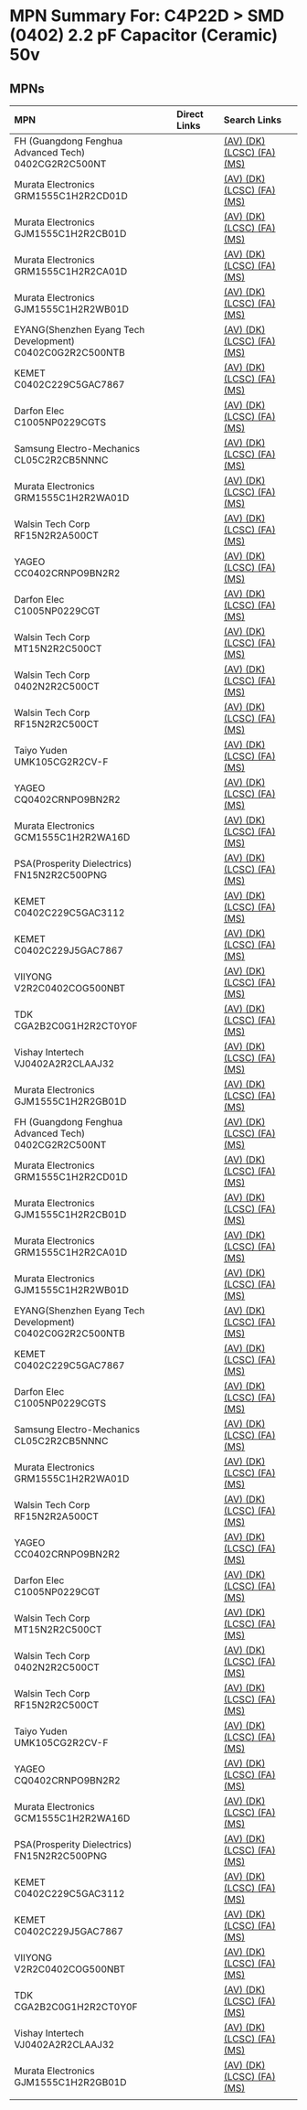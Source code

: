 



# MPN Summary For: C4P22D > SMD (0402) 2.2 pF Capacitor (Ceramic) 50v

## MPNs
  

|MPN|Direct Links|Search Links|
| :--- | :--- | :--- |
|FH (Guangdong Fenghua Advanced Tech)<br>0402CG2R2C500NT||[(AV) ](https://www.avnet.com/shop/us/search/0402CG2R2C500NT)[(DK) ](https://www.digikey.co.uk/en/products/result?s=0402CG2R2C500NT)[(LCSC) ](https://www.lcsc.com/search?q=0402CG2R2C500NT)[(FA) ](https://uk.farnell.com/search?st=0402CG2R2C500NT)[(MS) ](https://www.mouser.com/c/?q=0402CG2R2C500NT)|
|Murata Electronics<br>GRM1555C1H2R2CD01D||[(AV) ](https://www.avnet.com/shop/us/search/GRM1555C1H2R2CD01D)[(DK) ](https://www.digikey.co.uk/en/products/result?s=GRM1555C1H2R2CD01D)[(LCSC) ](https://www.lcsc.com/search?q=GRM1555C1H2R2CD01D)[(FA) ](https://uk.farnell.com/search?st=GRM1555C1H2R2CD01D)[(MS) ](https://www.mouser.com/c/?q=GRM1555C1H2R2CD01D)|
|Murata Electronics<br>GJM1555C1H2R2CB01D||[(AV) ](https://www.avnet.com/shop/us/search/GJM1555C1H2R2CB01D)[(DK) ](https://www.digikey.co.uk/en/products/result?s=GJM1555C1H2R2CB01D)[(LCSC) ](https://www.lcsc.com/search?q=GJM1555C1H2R2CB01D)[(FA) ](https://uk.farnell.com/search?st=GJM1555C1H2R2CB01D)[(MS) ](https://www.mouser.com/c/?q=GJM1555C1H2R2CB01D)|
|Murata Electronics<br>GRM1555C1H2R2CA01D||[(AV) ](https://www.avnet.com/shop/us/search/GRM1555C1H2R2CA01D)[(DK) ](https://www.digikey.co.uk/en/products/result?s=GRM1555C1H2R2CA01D)[(LCSC) ](https://www.lcsc.com/search?q=GRM1555C1H2R2CA01D)[(FA) ](https://uk.farnell.com/search?st=GRM1555C1H2R2CA01D)[(MS) ](https://www.mouser.com/c/?q=GRM1555C1H2R2CA01D)|
|Murata Electronics<br>GJM1555C1H2R2WB01D||[(AV) ](https://www.avnet.com/shop/us/search/GJM1555C1H2R2WB01D)[(DK) ](https://www.digikey.co.uk/en/products/result?s=GJM1555C1H2R2WB01D)[(LCSC) ](https://www.lcsc.com/search?q=GJM1555C1H2R2WB01D)[(FA) ](https://uk.farnell.com/search?st=GJM1555C1H2R2WB01D)[(MS) ](https://www.mouser.com/c/?q=GJM1555C1H2R2WB01D)|
|EYANG(Shenzhen Eyang Tech Development)<br>C0402C0G2R2C500NTB||[(AV) ](https://www.avnet.com/shop/us/search/C0402C0G2R2C500NTB)[(DK) ](https://www.digikey.co.uk/en/products/result?s=C0402C0G2R2C500NTB)[(LCSC) ](https://www.lcsc.com/search?q=C0402C0G2R2C500NTB)[(FA) ](https://uk.farnell.com/search?st=C0402C0G2R2C500NTB)[(MS) ](https://www.mouser.com/c/?q=C0402C0G2R2C500NTB)|
|KEMET<br>C0402C229C5GAC7867||[(AV) ](https://www.avnet.com/shop/us/search/C0402C229C5GAC7867)[(DK) ](https://www.digikey.co.uk/en/products/result?s=C0402C229C5GAC7867)[(LCSC) ](https://www.lcsc.com/search?q=C0402C229C5GAC7867)[(FA) ](https://uk.farnell.com/search?st=C0402C229C5GAC7867)[(MS) ](https://www.mouser.com/c/?q=C0402C229C5GAC7867)|
|Darfon Elec<br>C1005NP0229CGTS||[(AV) ](https://www.avnet.com/shop/us/search/C1005NP0229CGTS)[(DK) ](https://www.digikey.co.uk/en/products/result?s=C1005NP0229CGTS)[(LCSC) ](https://www.lcsc.com/search?q=C1005NP0229CGTS)[(FA) ](https://uk.farnell.com/search?st=C1005NP0229CGTS)[(MS) ](https://www.mouser.com/c/?q=C1005NP0229CGTS)|
|Samsung Electro-Mechanics<br>CL05C2R2CB5NNNC||[(AV) ](https://www.avnet.com/shop/us/search/CL05C2R2CB5NNNC)[(DK) ](https://www.digikey.co.uk/en/products/result?s=CL05C2R2CB5NNNC)[(LCSC) ](https://www.lcsc.com/search?q=CL05C2R2CB5NNNC)[(FA) ](https://uk.farnell.com/search?st=CL05C2R2CB5NNNC)[(MS) ](https://www.mouser.com/c/?q=CL05C2R2CB5NNNC)|
|Murata Electronics<br>GRM1555C1H2R2WA01D||[(AV) ](https://www.avnet.com/shop/us/search/GRM1555C1H2R2WA01D)[(DK) ](https://www.digikey.co.uk/en/products/result?s=GRM1555C1H2R2WA01D)[(LCSC) ](https://www.lcsc.com/search?q=GRM1555C1H2R2WA01D)[(FA) ](https://uk.farnell.com/search?st=GRM1555C1H2R2WA01D)[(MS) ](https://www.mouser.com/c/?q=GRM1555C1H2R2WA01D)|
|Walsin Tech Corp<br>RF15N2R2A500CT||[(AV) ](https://www.avnet.com/shop/us/search/RF15N2R2A500CT)[(DK) ](https://www.digikey.co.uk/en/products/result?s=RF15N2R2A500CT)[(LCSC) ](https://www.lcsc.com/search?q=RF15N2R2A500CT)[(FA) ](https://uk.farnell.com/search?st=RF15N2R2A500CT)[(MS) ](https://www.mouser.com/c/?q=RF15N2R2A500CT)|
|YAGEO<br>CC0402CRNPO9BN2R2||[(AV) ](https://www.avnet.com/shop/us/search/CC0402CRNPO9BN2R2)[(DK) ](https://www.digikey.co.uk/en/products/result?s=CC0402CRNPO9BN2R2)[(LCSC) ](https://www.lcsc.com/search?q=CC0402CRNPO9BN2R2)[(FA) ](https://uk.farnell.com/search?st=CC0402CRNPO9BN2R2)[(MS) ](https://www.mouser.com/c/?q=CC0402CRNPO9BN2R2)|
|Darfon Elec<br>C1005NP0229CGT||[(AV) ](https://www.avnet.com/shop/us/search/C1005NP0229CGT)[(DK) ](https://www.digikey.co.uk/en/products/result?s=C1005NP0229CGT)[(LCSC) ](https://www.lcsc.com/search?q=C1005NP0229CGT)[(FA) ](https://uk.farnell.com/search?st=C1005NP0229CGT)[(MS) ](https://www.mouser.com/c/?q=C1005NP0229CGT)|
|Walsin Tech Corp<br>MT15N2R2C500CT||[(AV) ](https://www.avnet.com/shop/us/search/MT15N2R2C500CT)[(DK) ](https://www.digikey.co.uk/en/products/result?s=MT15N2R2C500CT)[(LCSC) ](https://www.lcsc.com/search?q=MT15N2R2C500CT)[(FA) ](https://uk.farnell.com/search?st=MT15N2R2C500CT)[(MS) ](https://www.mouser.com/c/?q=MT15N2R2C500CT)|
|Walsin Tech Corp<br>0402N2R2C500CT||[(AV) ](https://www.avnet.com/shop/us/search/0402N2R2C500CT)[(DK) ](https://www.digikey.co.uk/en/products/result?s=0402N2R2C500CT)[(LCSC) ](https://www.lcsc.com/search?q=0402N2R2C500CT)[(FA) ](https://uk.farnell.com/search?st=0402N2R2C500CT)[(MS) ](https://www.mouser.com/c/?q=0402N2R2C500CT)|
|Walsin Tech Corp<br>RF15N2R2C500CT||[(AV) ](https://www.avnet.com/shop/us/search/RF15N2R2C500CT)[(DK) ](https://www.digikey.co.uk/en/products/result?s=RF15N2R2C500CT)[(LCSC) ](https://www.lcsc.com/search?q=RF15N2R2C500CT)[(FA) ](https://uk.farnell.com/search?st=RF15N2R2C500CT)[(MS) ](https://www.mouser.com/c/?q=RF15N2R2C500CT)|
|Taiyo Yuden<br>UMK105CG2R2CV-F||[(AV) ](https://www.avnet.com/shop/us/search/UMK105CG2R2CV-F)[(DK) ](https://www.digikey.co.uk/en/products/result?s=UMK105CG2R2CV-F)[(LCSC) ](https://www.lcsc.com/search?q=UMK105CG2R2CV-F)[(FA) ](https://uk.farnell.com/search?st=UMK105CG2R2CV-F)[(MS) ](https://www.mouser.com/c/?q=UMK105CG2R2CV-F)|
|YAGEO<br>CQ0402CRNPO9BN2R2||[(AV) ](https://www.avnet.com/shop/us/search/CQ0402CRNPO9BN2R2)[(DK) ](https://www.digikey.co.uk/en/products/result?s=CQ0402CRNPO9BN2R2)[(LCSC) ](https://www.lcsc.com/search?q=CQ0402CRNPO9BN2R2)[(FA) ](https://uk.farnell.com/search?st=CQ0402CRNPO9BN2R2)[(MS) ](https://www.mouser.com/c/?q=CQ0402CRNPO9BN2R2)|
|Murata Electronics<br>GCM1555C1H2R2WA16D||[(AV) ](https://www.avnet.com/shop/us/search/GCM1555C1H2R2WA16D)[(DK) ](https://www.digikey.co.uk/en/products/result?s=GCM1555C1H2R2WA16D)[(LCSC) ](https://www.lcsc.com/search?q=GCM1555C1H2R2WA16D)[(FA) ](https://uk.farnell.com/search?st=GCM1555C1H2R2WA16D)[(MS) ](https://www.mouser.com/c/?q=GCM1555C1H2R2WA16D)|
|PSA(Prosperity Dielectrics)<br>FN15N2R2C500PNG||[(AV) ](https://www.avnet.com/shop/us/search/FN15N2R2C500PNG)[(DK) ](https://www.digikey.co.uk/en/products/result?s=FN15N2R2C500PNG)[(LCSC) ](https://www.lcsc.com/search?q=FN15N2R2C500PNG)[(FA) ](https://uk.farnell.com/search?st=FN15N2R2C500PNG)[(MS) ](https://www.mouser.com/c/?q=FN15N2R2C500PNG)|
|KEMET<br>C0402C229C5GAC3112||[(AV) ](https://www.avnet.com/shop/us/search/C0402C229C5GAC3112)[(DK) ](https://www.digikey.co.uk/en/products/result?s=C0402C229C5GAC3112)[(LCSC) ](https://www.lcsc.com/search?q=C0402C229C5GAC3112)[(FA) ](https://uk.farnell.com/search?st=C0402C229C5GAC3112)[(MS) ](https://www.mouser.com/c/?q=C0402C229C5GAC3112)|
|KEMET<br>C0402C229J5GAC7867||[(AV) ](https://www.avnet.com/shop/us/search/C0402C229J5GAC7867)[(DK) ](https://www.digikey.co.uk/en/products/result?s=C0402C229J5GAC7867)[(LCSC) ](https://www.lcsc.com/search?q=C0402C229J5GAC7867)[(FA) ](https://uk.farnell.com/search?st=C0402C229J5GAC7867)[(MS) ](https://www.mouser.com/c/?q=C0402C229J5GAC7867)|
|VIIYONG<br>V2R2C0402COG500NBT||[(AV) ](https://www.avnet.com/shop/us/search/V2R2C0402COG500NBT)[(DK) ](https://www.digikey.co.uk/en/products/result?s=V2R2C0402COG500NBT)[(LCSC) ](https://www.lcsc.com/search?q=V2R2C0402COG500NBT)[(FA) ](https://uk.farnell.com/search?st=V2R2C0402COG500NBT)[(MS) ](https://www.mouser.com/c/?q=V2R2C0402COG500NBT)|
|TDK<br>CGA2B2C0G1H2R2CT0Y0F||[(AV) ](https://www.avnet.com/shop/us/search/CGA2B2C0G1H2R2CT0Y0F)[(DK) ](https://www.digikey.co.uk/en/products/result?s=CGA2B2C0G1H2R2CT0Y0F)[(LCSC) ](https://www.lcsc.com/search?q=CGA2B2C0G1H2R2CT0Y0F)[(FA) ](https://uk.farnell.com/search?st=CGA2B2C0G1H2R2CT0Y0F)[(MS) ](https://www.mouser.com/c/?q=CGA2B2C0G1H2R2CT0Y0F)|
|Vishay Intertech<br>VJ0402A2R2CLAAJ32||[(AV) ](https://www.avnet.com/shop/us/search/VJ0402A2R2CLAAJ32)[(DK) ](https://www.digikey.co.uk/en/products/result?s=VJ0402A2R2CLAAJ32)[(LCSC) ](https://www.lcsc.com/search?q=VJ0402A2R2CLAAJ32)[(FA) ](https://uk.farnell.com/search?st=VJ0402A2R2CLAAJ32)[(MS) ](https://www.mouser.com/c/?q=VJ0402A2R2CLAAJ32)|
|Murata Electronics<br>GJM1555C1H2R2GB01D||[(AV) ](https://www.avnet.com/shop/us/search/GJM1555C1H2R2GB01D)[(DK) ](https://www.digikey.co.uk/en/products/result?s=GJM1555C1H2R2GB01D)[(LCSC) ](https://www.lcsc.com/search?q=GJM1555C1H2R2GB01D)[(FA) ](https://uk.farnell.com/search?st=GJM1555C1H2R2GB01D)[(MS) ](https://www.mouser.com/c/?q=GJM1555C1H2R2GB01D)|
|FH (Guangdong Fenghua Advanced Tech)<br>0402CG2R2C500NT||[(AV) ](https://www.avnet.com/shop/us/search/0402CG2R2C500NT)[(DK) ](https://www.digikey.co.uk/en/products/result?s=0402CG2R2C500NT)[(LCSC) ](https://www.lcsc.com/search?q=0402CG2R2C500NT)[(FA) ](https://uk.farnell.com/search?st=0402CG2R2C500NT)[(MS) ](https://www.mouser.com/c/?q=0402CG2R2C500NT)|
|Murata Electronics<br>GRM1555C1H2R2CD01D||[(AV) ](https://www.avnet.com/shop/us/search/GRM1555C1H2R2CD01D)[(DK) ](https://www.digikey.co.uk/en/products/result?s=GRM1555C1H2R2CD01D)[(LCSC) ](https://www.lcsc.com/search?q=GRM1555C1H2R2CD01D)[(FA) ](https://uk.farnell.com/search?st=GRM1555C1H2R2CD01D)[(MS) ](https://www.mouser.com/c/?q=GRM1555C1H2R2CD01D)|
|Murata Electronics<br>GJM1555C1H2R2CB01D||[(AV) ](https://www.avnet.com/shop/us/search/GJM1555C1H2R2CB01D)[(DK) ](https://www.digikey.co.uk/en/products/result?s=GJM1555C1H2R2CB01D)[(LCSC) ](https://www.lcsc.com/search?q=GJM1555C1H2R2CB01D)[(FA) ](https://uk.farnell.com/search?st=GJM1555C1H2R2CB01D)[(MS) ](https://www.mouser.com/c/?q=GJM1555C1H2R2CB01D)|
|Murata Electronics<br>GRM1555C1H2R2CA01D||[(AV) ](https://www.avnet.com/shop/us/search/GRM1555C1H2R2CA01D)[(DK) ](https://www.digikey.co.uk/en/products/result?s=GRM1555C1H2R2CA01D)[(LCSC) ](https://www.lcsc.com/search?q=GRM1555C1H2R2CA01D)[(FA) ](https://uk.farnell.com/search?st=GRM1555C1H2R2CA01D)[(MS) ](https://www.mouser.com/c/?q=GRM1555C1H2R2CA01D)|
|Murata Electronics<br>GJM1555C1H2R2WB01D||[(AV) ](https://www.avnet.com/shop/us/search/GJM1555C1H2R2WB01D)[(DK) ](https://www.digikey.co.uk/en/products/result?s=GJM1555C1H2R2WB01D)[(LCSC) ](https://www.lcsc.com/search?q=GJM1555C1H2R2WB01D)[(FA) ](https://uk.farnell.com/search?st=GJM1555C1H2R2WB01D)[(MS) ](https://www.mouser.com/c/?q=GJM1555C1H2R2WB01D)|
|EYANG(Shenzhen Eyang Tech Development)<br>C0402C0G2R2C500NTB||[(AV) ](https://www.avnet.com/shop/us/search/C0402C0G2R2C500NTB)[(DK) ](https://www.digikey.co.uk/en/products/result?s=C0402C0G2R2C500NTB)[(LCSC) ](https://www.lcsc.com/search?q=C0402C0G2R2C500NTB)[(FA) ](https://uk.farnell.com/search?st=C0402C0G2R2C500NTB)[(MS) ](https://www.mouser.com/c/?q=C0402C0G2R2C500NTB)|
|KEMET<br>C0402C229C5GAC7867||[(AV) ](https://www.avnet.com/shop/us/search/C0402C229C5GAC7867)[(DK) ](https://www.digikey.co.uk/en/products/result?s=C0402C229C5GAC7867)[(LCSC) ](https://www.lcsc.com/search?q=C0402C229C5GAC7867)[(FA) ](https://uk.farnell.com/search?st=C0402C229C5GAC7867)[(MS) ](https://www.mouser.com/c/?q=C0402C229C5GAC7867)|
|Darfon Elec<br>C1005NP0229CGTS||[(AV) ](https://www.avnet.com/shop/us/search/C1005NP0229CGTS)[(DK) ](https://www.digikey.co.uk/en/products/result?s=C1005NP0229CGTS)[(LCSC) ](https://www.lcsc.com/search?q=C1005NP0229CGTS)[(FA) ](https://uk.farnell.com/search?st=C1005NP0229CGTS)[(MS) ](https://www.mouser.com/c/?q=C1005NP0229CGTS)|
|Samsung Electro-Mechanics<br>CL05C2R2CB5NNNC||[(AV) ](https://www.avnet.com/shop/us/search/CL05C2R2CB5NNNC)[(DK) ](https://www.digikey.co.uk/en/products/result?s=CL05C2R2CB5NNNC)[(LCSC) ](https://www.lcsc.com/search?q=CL05C2R2CB5NNNC)[(FA) ](https://uk.farnell.com/search?st=CL05C2R2CB5NNNC)[(MS) ](https://www.mouser.com/c/?q=CL05C2R2CB5NNNC)|
|Murata Electronics<br>GRM1555C1H2R2WA01D||[(AV) ](https://www.avnet.com/shop/us/search/GRM1555C1H2R2WA01D)[(DK) ](https://www.digikey.co.uk/en/products/result?s=GRM1555C1H2R2WA01D)[(LCSC) ](https://www.lcsc.com/search?q=GRM1555C1H2R2WA01D)[(FA) ](https://uk.farnell.com/search?st=GRM1555C1H2R2WA01D)[(MS) ](https://www.mouser.com/c/?q=GRM1555C1H2R2WA01D)|
|Walsin Tech Corp<br>RF15N2R2A500CT||[(AV) ](https://www.avnet.com/shop/us/search/RF15N2R2A500CT)[(DK) ](https://www.digikey.co.uk/en/products/result?s=RF15N2R2A500CT)[(LCSC) ](https://www.lcsc.com/search?q=RF15N2R2A500CT)[(FA) ](https://uk.farnell.com/search?st=RF15N2R2A500CT)[(MS) ](https://www.mouser.com/c/?q=RF15N2R2A500CT)|
|YAGEO<br>CC0402CRNPO9BN2R2||[(AV) ](https://www.avnet.com/shop/us/search/CC0402CRNPO9BN2R2)[(DK) ](https://www.digikey.co.uk/en/products/result?s=CC0402CRNPO9BN2R2)[(LCSC) ](https://www.lcsc.com/search?q=CC0402CRNPO9BN2R2)[(FA) ](https://uk.farnell.com/search?st=CC0402CRNPO9BN2R2)[(MS) ](https://www.mouser.com/c/?q=CC0402CRNPO9BN2R2)|
|Darfon Elec<br>C1005NP0229CGT||[(AV) ](https://www.avnet.com/shop/us/search/C1005NP0229CGT)[(DK) ](https://www.digikey.co.uk/en/products/result?s=C1005NP0229CGT)[(LCSC) ](https://www.lcsc.com/search?q=C1005NP0229CGT)[(FA) ](https://uk.farnell.com/search?st=C1005NP0229CGT)[(MS) ](https://www.mouser.com/c/?q=C1005NP0229CGT)|
|Walsin Tech Corp<br>MT15N2R2C500CT||[(AV) ](https://www.avnet.com/shop/us/search/MT15N2R2C500CT)[(DK) ](https://www.digikey.co.uk/en/products/result?s=MT15N2R2C500CT)[(LCSC) ](https://www.lcsc.com/search?q=MT15N2R2C500CT)[(FA) ](https://uk.farnell.com/search?st=MT15N2R2C500CT)[(MS) ](https://www.mouser.com/c/?q=MT15N2R2C500CT)|
|Walsin Tech Corp<br>0402N2R2C500CT||[(AV) ](https://www.avnet.com/shop/us/search/0402N2R2C500CT)[(DK) ](https://www.digikey.co.uk/en/products/result?s=0402N2R2C500CT)[(LCSC) ](https://www.lcsc.com/search?q=0402N2R2C500CT)[(FA) ](https://uk.farnell.com/search?st=0402N2R2C500CT)[(MS) ](https://www.mouser.com/c/?q=0402N2R2C500CT)|
|Walsin Tech Corp<br>RF15N2R2C500CT||[(AV) ](https://www.avnet.com/shop/us/search/RF15N2R2C500CT)[(DK) ](https://www.digikey.co.uk/en/products/result?s=RF15N2R2C500CT)[(LCSC) ](https://www.lcsc.com/search?q=RF15N2R2C500CT)[(FA) ](https://uk.farnell.com/search?st=RF15N2R2C500CT)[(MS) ](https://www.mouser.com/c/?q=RF15N2R2C500CT)|
|Taiyo Yuden<br>UMK105CG2R2CV-F||[(AV) ](https://www.avnet.com/shop/us/search/UMK105CG2R2CV-F)[(DK) ](https://www.digikey.co.uk/en/products/result?s=UMK105CG2R2CV-F)[(LCSC) ](https://www.lcsc.com/search?q=UMK105CG2R2CV-F)[(FA) ](https://uk.farnell.com/search?st=UMK105CG2R2CV-F)[(MS) ](https://www.mouser.com/c/?q=UMK105CG2R2CV-F)|
|YAGEO<br>CQ0402CRNPO9BN2R2||[(AV) ](https://www.avnet.com/shop/us/search/CQ0402CRNPO9BN2R2)[(DK) ](https://www.digikey.co.uk/en/products/result?s=CQ0402CRNPO9BN2R2)[(LCSC) ](https://www.lcsc.com/search?q=CQ0402CRNPO9BN2R2)[(FA) ](https://uk.farnell.com/search?st=CQ0402CRNPO9BN2R2)[(MS) ](https://www.mouser.com/c/?q=CQ0402CRNPO9BN2R2)|
|Murata Electronics<br>GCM1555C1H2R2WA16D||[(AV) ](https://www.avnet.com/shop/us/search/GCM1555C1H2R2WA16D)[(DK) ](https://www.digikey.co.uk/en/products/result?s=GCM1555C1H2R2WA16D)[(LCSC) ](https://www.lcsc.com/search?q=GCM1555C1H2R2WA16D)[(FA) ](https://uk.farnell.com/search?st=GCM1555C1H2R2WA16D)[(MS) ](https://www.mouser.com/c/?q=GCM1555C1H2R2WA16D)|
|PSA(Prosperity Dielectrics)<br>FN15N2R2C500PNG||[(AV) ](https://www.avnet.com/shop/us/search/FN15N2R2C500PNG)[(DK) ](https://www.digikey.co.uk/en/products/result?s=FN15N2R2C500PNG)[(LCSC) ](https://www.lcsc.com/search?q=FN15N2R2C500PNG)[(FA) ](https://uk.farnell.com/search?st=FN15N2R2C500PNG)[(MS) ](https://www.mouser.com/c/?q=FN15N2R2C500PNG)|
|KEMET<br>C0402C229C5GAC3112||[(AV) ](https://www.avnet.com/shop/us/search/C0402C229C5GAC3112)[(DK) ](https://www.digikey.co.uk/en/products/result?s=C0402C229C5GAC3112)[(LCSC) ](https://www.lcsc.com/search?q=C0402C229C5GAC3112)[(FA) ](https://uk.farnell.com/search?st=C0402C229C5GAC3112)[(MS) ](https://www.mouser.com/c/?q=C0402C229C5GAC3112)|
|KEMET<br>C0402C229J5GAC7867||[(AV) ](https://www.avnet.com/shop/us/search/C0402C229J5GAC7867)[(DK) ](https://www.digikey.co.uk/en/products/result?s=C0402C229J5GAC7867)[(LCSC) ](https://www.lcsc.com/search?q=C0402C229J5GAC7867)[(FA) ](https://uk.farnell.com/search?st=C0402C229J5GAC7867)[(MS) ](https://www.mouser.com/c/?q=C0402C229J5GAC7867)|
|VIIYONG<br>V2R2C0402COG500NBT||[(AV) ](https://www.avnet.com/shop/us/search/V2R2C0402COG500NBT)[(DK) ](https://www.digikey.co.uk/en/products/result?s=V2R2C0402COG500NBT)[(LCSC) ](https://www.lcsc.com/search?q=V2R2C0402COG500NBT)[(FA) ](https://uk.farnell.com/search?st=V2R2C0402COG500NBT)[(MS) ](https://www.mouser.com/c/?q=V2R2C0402COG500NBT)|
|TDK<br>CGA2B2C0G1H2R2CT0Y0F||[(AV) ](https://www.avnet.com/shop/us/search/CGA2B2C0G1H2R2CT0Y0F)[(DK) ](https://www.digikey.co.uk/en/products/result?s=CGA2B2C0G1H2R2CT0Y0F)[(LCSC) ](https://www.lcsc.com/search?q=CGA2B2C0G1H2R2CT0Y0F)[(FA) ](https://uk.farnell.com/search?st=CGA2B2C0G1H2R2CT0Y0F)[(MS) ](https://www.mouser.com/c/?q=CGA2B2C0G1H2R2CT0Y0F)|
|Vishay Intertech<br>VJ0402A2R2CLAAJ32||[(AV) ](https://www.avnet.com/shop/us/search/VJ0402A2R2CLAAJ32)[(DK) ](https://www.digikey.co.uk/en/products/result?s=VJ0402A2R2CLAAJ32)[(LCSC) ](https://www.lcsc.com/search?q=VJ0402A2R2CLAAJ32)[(FA) ](https://uk.farnell.com/search?st=VJ0402A2R2CLAAJ32)[(MS) ](https://www.mouser.com/c/?q=VJ0402A2R2CLAAJ32)|
|Murata Electronics<br>GJM1555C1H2R2GB01D||[(AV) ](https://www.avnet.com/shop/us/search/GJM1555C1H2R2GB01D)[(DK) ](https://www.digikey.co.uk/en/products/result?s=GJM1555C1H2R2GB01D)[(LCSC) ](https://www.lcsc.com/search?q=GJM1555C1H2R2GB01D)[(FA) ](https://uk.farnell.com/search?st=GJM1555C1H2R2GB01D)[(MS) ](https://www.mouser.com/c/?q=GJM1555C1H2R2GB01D)|
||||
